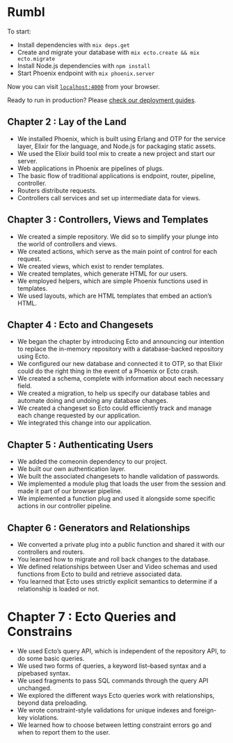 # Rumbl

To start:

  * Install dependencies with `mix deps.get`
  * Create and migrate your database with `mix ecto.create && mix ecto.migrate`
  * Install Node.js dependencies with `npm install`
  * Start Phoenix endpoint with `mix phoenix.server`

Now you can visit [`localhost:4000`](http://localhost:4000) from your browser.

Ready to run in production? Please [check our deployment guides](http://www.phoenixframework.org/docs/deployment).

## Chapter 2 : Lay of the Land

* We installed Phoenix, which is built using Erlang and OTP for the service layer, Elixir for the language, and Node.js for packaging static assets.
* We used the Elixir build tool mix to create a new project and start our server.
* Web applications in Phoenix are pipelines of plugs.
* The basic flow of traditional applications is endpoint, router, pipeline, controller.
* Routers distribute requests.
* Controllers call services and set up intermediate data for views.

## Chapter 3 : Controllers, Views and Templates

* We created a simple repository. We did so to simplify your plunge into
the world of controllers and views.
* We created actions, which serve as the main point of control for each
request.
* We created views, which exist to render templates.
* We created templates, which generate HTML for our users.
* We employed helpers, which are simple Phoenix functions used in templates.
* We used layouts, which are HTML templates that embed an action’s HTML.

## Chapter 4 : Ecto and Changesets

* We began the chapter by introducing Ecto and announcing our intention
to replace the in-memory repository with a database-backed repository
using Ecto.
* We configured our new database and connected it to OTP, so that Elixir
could do the right thing in the event of a Phoenix or Ecto crash.
* We created a schema, complete with information about each necessary
field.
* We created a migration, to help us specify our database tables and automate
doing and undoing any database changes.
* We created a changeset so Ecto could efficiently track and manage each
change requested by our application.
* We integrated this change into our application.

## Chapter 5 : Authenticating Users

* We added the comeonin dependency to our project.
* We built our own authentication layer.
* We built the associated changesets to handle validation of passwords.
*  We implemented a module plug that loads the user from the session and
made it part of our browser pipeline.
*  We implemented a function plug and used it alongside some specific
actions in our controller pipeline.

## Chapter 6 : Generators and Relationships

* We converted a private plug into a public function and shared it with our controllers and routers.
* You learned how to migrate and roll back changes to the database.
* We defined relationships between User and Video schemas and used functions from Ecto to build and retrieve associated data.
* You learned that Ecto uses strictly explicit semantics to determine if a
relationship is loaded or not.

# Chapter 7 : Ecto Queries and Constrains

* We used Ecto’s query API, which is independent of the repository API, to
do some basic queries.
* We used two forms of queries, a keyword list–based syntax and a pipebased
syntax.
* We used fragments to pass SQL commands through the query API
unchanged.
* We explored the different ways Ecto queries work with relationships,
beyond data preloading.
* We wrote constraint-style validations for unique indexes and foreign-key
violations.
* We learned how to choose between letting constraint errors go and when
to report them to the user.
